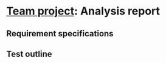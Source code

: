 # [Team project](https://github.com/hendraanggrian/IIT-CS487/blob/assets/assignments/proj1.pdf): Analysis report

## Requirement specifications

## Test outline
